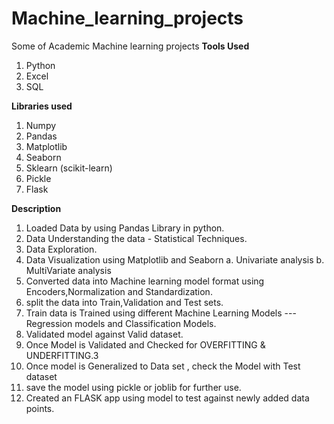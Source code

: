 # Machine_learning_projects
Some of Academic Machine learning projects 
**Tools Used**
1. Python
2. Excel
3. SQL

**Libraries used**
1. Numpy
2. Pandas
3. Matplotlib
4. Seaborn
5. Sklearn (scikit-learn)
6. Pickle
7. Flask

**Description**
1. Loaded Data by using Pandas Library in python.
2. Data Understanding the data - Statistical Techniques.
3. Data Exploration.
4. Data Visualization using Matplotlib and Seaborn
    a. Univariate analysis
    b. MultiVariate analysis
5. Converted data into Machine learning model format using Encoders,Normalization and Standardization.
6. split the data into Train,Validation and Test sets.
7. Train data is Trained using different Machine Learning Models --- Regression models and Classification Models.
8. Validated model against Valid dataset.
9. Once Model is Validated and Checked for OVERFITTING & UNDERFITTING.3
10. Once model is Generalized to Data set , check the Model with Test dataset
11. save the model using pickle or joblib for further use.
12. Created an FLASK app using model to test against newly added data points.
